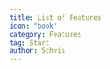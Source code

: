 ```yaml
---
title: List of Features
icon: "book"
category: Features
tag: Start
author: Schvis
---
```


<AutoCatalog />